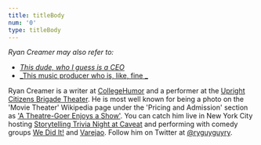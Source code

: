 ```yaml
---
title: titleBody
num: '0'
type: titleBody
---
```

_Ryan Creamer may also refer to:_

* [_This dude, who I guess is a CEO_](http://spower.com/bios/bio-ryan_creamer.php)
* [_This music producer who is, like, fine _](http://www.spiritmusicgroup.com/Clients/Library/Ryan-Creamer)

Ryan Creamer is a writer at [CollegeHumor](http://www.collegehumor.com/user/6926917) and a performer at the [Upright Citizens Brigade Theater](http://ucbcomedy.com/user/39457). He is most well known for being a photo on the 'Movie Theater'  Wikipedia page under the 'Pricing and Admission' section as ['A Theatre-Goer Enjoys a Show'](https://en.wikipedia.org/wiki/Movie_theater#Pricing_and_admission). You can catch him live in New York City hosting [Storytelling Trivia Night at Caveat](https://www.youtube.com/user/wediditsketch) and performing with comedy groups [We Did It!](https://www.youtube.com/user/wediditsketch) and [Varejao](https://www.varejaocomedy.com/). Follow him on Twitter at [@ryguyguyry](https://twitter.com/ryguyguyry).
